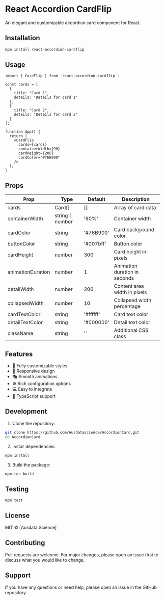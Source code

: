 # React Accordion CardFlip

An elegant and customizable accordion card component for React.

## Installation

```bash
npm install react-accordion-cardflip
```

## Usage

```tsx
import { CardFlip } from 'react-accordion-cardflip';

const cards = [
  {
    title: "Card 1",
    details: "Details for card 1"
  },
  {
    title: "Card 2",
    details: "Details for card 2"
  }
];

function App() {
  return (
    <CardFlip 
      cards={cards}
      containerWidth={90}
      cardHeight={200}
      cardColor="#76B900"
    />
  );
}
```

## Props

| Prop | Type | Default | Description |
|------|------|---------|-------------|
| cards | Card[] | [] | Array of card data |
| containerWidth | string \| number | '60%' | Container width |
| cardColor | string | '#76B900' | Card background color |
| buttonColor | string | '#007bff' | Button color |
| cardHeight | number | 300 | Card height in pixels |
| animationDuration | number | 1 | Animation duration in seconds |
| detailWidth | number | 200 | Content area width in pixels |
| collapsedWidth | number | 10 | Collapsed width percentage |
| cardTextColor | string | '#ffffff' | Card text color |
| detailTextColor | string | '#000000' | Detail text color |
| className | string | '' | Additional CSS class |

## Features

- 🎨 Fully customizable styles
- 📱 Responsive design
- 🎭 Smooth animations
- ⚙️ Rich configuration options
- 💻 Easy to integrate
- 📝 TypeScript support

## Development

1. Clone the repository:
```bash
git clone https://github.com/Ausdatascience/AccordionCard.git
cd AccordionCard
```

2. Install dependencies:
```bash
npm install
```

3. Build the package:
```bash
npm run build
```

## Testing

```bash
npm test
```

## License

MIT © [Ausdata Science]

## Contributing

Pull requests are welcome. For major changes, please open an issue first to discuss what you would like to change.

## Support

If you have any questions or need help, please open an issue in the GitHub repository.
